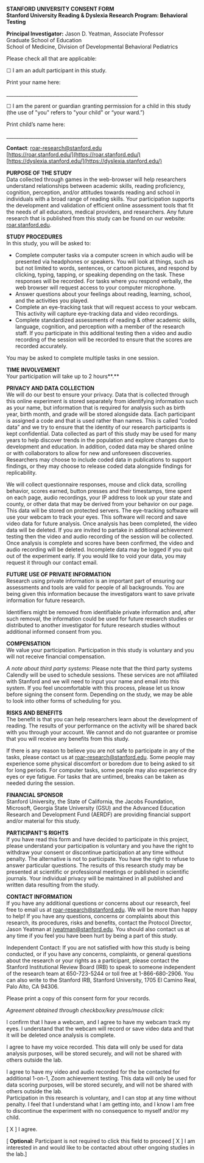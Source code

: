 **STANFORD UNIVERSITY CONSENT FORM**  
**Stanford University Reading & Dyslexia Research Program: Behavioral Testing**

**Principal Investigator:** Jason D. Yeatman, Associate Professor  
 Graduate School of Education  
 School of Medicine, Division of Developmental Behavioral Pediatrics

Please check all that are applicable:

☐ I am an adult participant in this study.

Print your name here: 

\_\_\_\_\_\_\_\_\_\_\_\_\_\_\_\_\_\_\_\_\_\_\_\_\_\_\_\_\_\_\_\_\_\_\_\_\_\_\_\_\_\_\_\_\_\_\_\_\_\_\_\_\_\_

☐ I am the parent or guardian granting permission for a child in this study (the use of "you" refers to "your child" or “your ward.”)  
   
Print child’s name here: 

\_\_\_\_\_\_\_\_\_\_\_\_\_\_\_\_\_\_\_\_\_\_\_\_\_\_\_\_\_\_\_\_\_\_\_\_\_\_\_\_\_\_\_\_\_\_\_\_\_\_\_\_\_\_

**Contact**: 	[roar-research@stanford.edu](mailto:roar-research@stanford.edu)  
		[https://roar.stanford.edu/](https://roar.stanford.edu/)  
		[https://dyslexia.stanford.edu/](https://dyslexia.stanford.edu/) 

**PURPOSE OF THE STUDY**  
Data collected through games in the web-browser will help researchers understand relationships between academic skills, reading proficiency, cognition, perception, and/or attitudes towards reading and school in individuals with a broad range of reading skills. Your participation supports the development and validation of efficient online assessment tools that fit the needs of all educators, medical providers, and researchers. Any future research that is published from this study can be found on our website: [roar.stanford.edu](http://roar.stanford.edu).   
   
**STUDY PROCEDURES**  
In this study, you will be asked to: 

* Complete computer tasks via a computer screen in which audio will be presented via headphones or speakers. You will look at things, such as but not limited to words, sentences, or cartoon pictures, and respond by clicking, typing, tapping, or speaking depending on the task. These responses will be recorded. For tasks where you respond verbally, the web browser will request access to your computer microphone.  
* Answer questions about your feelings about reading, learning, school, and the activities you played.  
* Complete an eye-tracking task that will request access to your webcam. This activity will capture eye-tracking data and video recordings.  
* Complete standardized assessments of reading & other academic skills, language, cognition, and perception with a member of the research staff. If you participate in this additional testing then a video and audio recording of the session will be recorded to ensure that the scores are recorded accurately.

You may be asked to complete multiple tasks in one session. 

**TIME INVOLVEMENT**  
Your participation will take up to 2 hours**.**

**PRIVACY AND DATA COLLECTION**  
We will do our best to ensure your privacy. Data that is collected through this online experiment is stored separately from identifying information such as your name, but information that is required for analysis such as birth year, birth month, and grade will be stored alongside data. Each participant is assigned a code and that is used rather than names. This is called “coded data” and we try to ensure that the identity of our research participants is kept confidential. Data collected as part of this study may be used for many years to help discover trends in the population and explore changes due to development and education. In addition, coded data may be shared online or with collaborators to allow for new and unforeseen discoveries. Researchers may choose to include coded data in publications to support findings, or they may choose to release coded data alongside findings for replicability.

We will collect questionnaire responses, mouse and click data, scrolling behavior, scores earned, button presses and their timestamps, time spent on each page, audio recordings, your IP address to look up your state and county, or other data that may be derived from your behavior on our page. This data will be stored on protected servers. The eye-tracking software will use your webcam to track your eyes. This software will record and save video data for future analysis. Once analysis has been completed, the video data will be deleted. If you are invited to partake in additional achievement testing then the video and audio recording of the session will be collected. Once analysis is complete and scores have been confirmed, the video and audio recording will be deleted. Incomplete data may be logged if you quit out of the experiment early. If you would like to void your data, you may request it through our contact email.

**FUTURE USE OF PRIVATE INFORMATION**  
Research using private information is an important part of ensuring our assessments and tools are valid for people of all backgrounds. You are being given this information because the investigators want to save private information for future research.  

Identifiers might be removed from identifiable private information and, after such removal, the information could be used for future research studies or distributed to another investigator for future research studies without additional informed consent from you. 

**COMPENSATION**  
We value your participation. Participation in this study is voluntary and you will not receive financial compensation.   
       
*A note about third party systems:* Please note that the third party systems  Calendly will be used to schedule sessions. These services are not affiliated with Stanford and we will need to input your name and email into this system. If you feel uncomfortable with this process, please let us know before signing the consent form. Depending on the study, we may be able to look into other forms of scheduling for you.

**RISKS AND BENEFITS**  
The benefit is that you can help researchers learn about the development of reading. The results of your performance on the activity will be shared back with you through your account. We cannot and do not guarantee or promise that you will receive any benefits from this study.

If there is any reason to believe you are not safe to participate in any of the tasks, please contact us at [roar-research@stanford.edu](mailto:roar-research@stanford.edu). Some people may experience some physical discomfort or boredom due to being asked to sit for long periods. For computer tasks, some people may also experience dry eyes or eye fatigue. For tasks that are untimed, breaks can be taken as needed during the session.

**FINANCIAL SPONSOR**  
Stanford University, the State of California, the Jacobs Foundation, Microsoft, Georgia State University (GSU) and the Advanced Education Research and Development Fund (AERDF) are providing financial support and/or material for this study.

**PARTICIPANT'S RIGHTS**    
If you have read this form and have decided to participate in this project, please understand your participation is voluntary and you have the right to withdraw your consent or discontinue participation at any time without penalty.  The alternative is not to participate. You have the right to refuse to answer particular questions. The results of this research study may be presented at scientific or professional meetings or published in scientific journals. Your individual privacy will be maintained in all published and written data resulting from the study.

**CONTACT INFORMATION**  
If you have any additional questions or concerns about our research, feel free to email us at [roar-research@stanford.edu](mailto:roar-research@stanford.edu). We will be more than happy to help\! If you have any questions, concerns or complaints about this research, its procedures, risks and benefits, contact the Protocol Director, Jason Yeatman at [jyeatman@stanford.edu](mailto:jyeatman@stanford.edu). You should also contact us at any time if you feel you have been hurt by being a part of this study.

Independent Contact:  If you are not satisfied with how this study is being conducted, or if you have any concerns, complaints, or general questions about the research or your rights as a participant, please contact the Stanford Institutional Review Board (IRB) to speak to someone independent of the research team at 650-723-5244 or toll free at 1-866-680-2906.  You can also write to the Stanford IRB, Stanford University, 1705 El Camino Real, Palo Alto, CA 94306\. 

Please print a copy of this consent form for your records.

*Agreement obtained through checkbox/key press/mouse click:* 

I confirm that I have a webcam, and I agree to have my webcam track my eyes. I understand that the webcam will record or save video data and that it will be deleted once analysis is complete.

I agree to have my voice recorded. This data will only be used for data analysis purposes, will be stored securely, and will not be shared with others outside the lab. 

I agree to have my video and audio recorded for the be contacted for additional 1-on-1, Zoom achievement testing. This data will only be used for data scoring purposes, will be stored securely, and will not be shared with others outside the lab.   
Participation in this research is voluntary, and I can stop at any time without penalty. I feel that I understand what I am getting into, and I know I am free to discontinue the experiment with no consequence to myself and/or my child.

\[ X \]  I agree. 

\[ **Optional:** Participant is not required to click this field to proceed \[ X \] I am interested in and would like to be contacted about other ongoing studies in the lab.\]